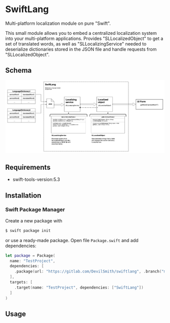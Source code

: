 # SwiftLang

Multi-platform localization module on pure "Swift".

This small module allows you to embed a centralized localization system into your multi-platform applications. Provides "SLLocalizedObject" to get a set of translated words, as well as "SLLocalizingService" needed to deserialize dictionaries stored in the JSON file and handle requests from "SLLocalizedObject".

## Schema
![SchemaImage](SwiftLangSchema.jpg)

## Requirements
- swift-tools-version:5.3

## Installation

### Swift Package Manager
Create a new package with 
```bash
$ swift package init
```

or use a ready-made package. Open file `Package.swift` and add dependencies: 

```swift
let package = Package(
  name: "TestProject",
  dependencies: [
    .package(url: "https://gitlab.com/DevilSmith/swiftlang", .branch("main"))
  ],
  targets: [
    .target(name: "TestProject", dependencies: ["SwiftLang"])
  ]
)
```

## Usage
